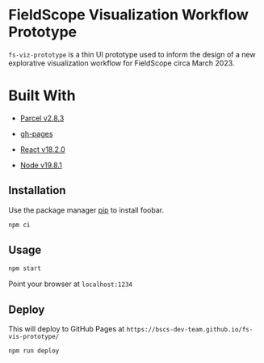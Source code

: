 # FieldScope Visualization Workflow Prototype

`fs-viz-prototype` is a thin UI prototype used to inform the design of a new explorative visualization workflow for FieldScope circa March 2023.


# Built With

* [Parcel v2.8.3](https://parceljs.org/)
* [gh-pages](https://www.npmjs.com/package/gh-pages)

* [React v18.2.0]()
* [Node v19.8.1]()



## Installation

Use the package manager [pip](https://pip.pypa.io/en/stable/) to install foobar.

```bash
npm ci
```


## Usage

```bash
npm start
```

Point your browser at `localhost:1234`


## Deploy

This will deploy to GitHub Pages at `https://bscs-dev-team.github.io/fs-vis-prototype/`


```bash
npm run deploy
```